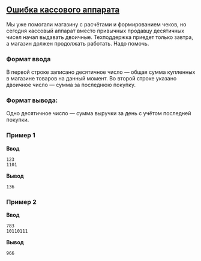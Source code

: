 ## [Ошибка кассового аппарата](../../../solutions/2.1/21_q.py)

Мы уже помогали магазину с расчётами и формированием чеков, но сегодня кассовый аппарат вместо привычных продавцу десятичных чисел начал выдавать двоичные.
Техподдержка приедет только завтра, а магазин должен продолжать работать. Надо помочь.

### Формат ввода

В первой строке записано десятичное число — общая сумма купленных в магазине товаров на данный момент.
Во второй строке указано двоичное число — сумма за последнюю покупку.

### Формат вывода:

Одно десятичное число — сумма выручки за день с учётом последней покупки.

### Пример 1

**Ввод**
```plaintext
123
1101
```

**Вывод**
```plaintext
136
```

### Пример 2

**Ввод**
```plaintext
783
10110111
```

**Вывод**
```plaintext
966
```